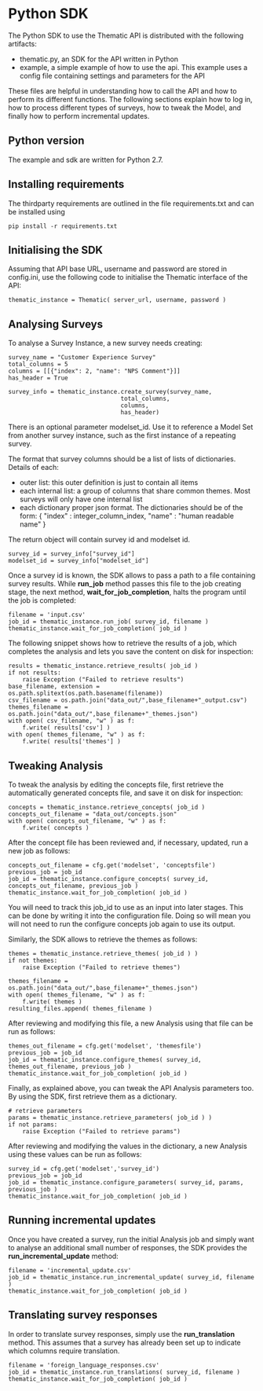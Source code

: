 # Python SDK

The Python SDK to use the Thematic API is distributed with the following artifacts:

- thematic.py, an SDK for the API written in Python
- example, a simple example of how to use the api. This example uses a config file containing settings and parameters for the API

These files are helpful in understanding how to call the API and how to perform its different functions.
The following sections explain how to log in, how to process different types of surveys, how to tweak the Model, and finally how to perform incremental updates.

## Python version
The example and sdk are written for Python 2.7.

## Installing requirements
The thirdparty requirements are outlined in the file requirements.txt and can be installed using 
```
pip install -r requirements.txt
```

##  Initialising the SDK

Assuming that API base URL, username and password are stored in config.ini, use the following code to initialise the Thematic interface of the API:

```
thematic_instance = Thematic( server_url, username, password )
```

## Analysing Surveys

To analyse a Survey Instance, a new survey needs creating:

```
survey_name = "Customer Experience Survey"
total_columns = 5
columns = [[{"index": 2, "name": "NPS Comment"}]]
has_header = True

survey_info = thematic_instance.create_survey(survey_name,
                                total_columns,
                                columns,
                                has_header)
```

There is an optional parameter modelset_id. Use it to reference a Model Set from another survey instance, such as the first instance of a repeating survey.

The format that survey columns should be a list of lists of dictionaries. Details of each:
* outer list: this outer definition is just to contain all items
* each internal list: a group of columns that share common themes. Most surveys will only have one internal list
* each dictionary proper json format. The dictionaries should be of the form:
{ "index" : integer_column_index, "name" : "human readable name" }


The return object will contain survey id and modelset id. 

```
survey_id = survey_info["survey_id"]
modelset_id = survey_info["modelset_id"]
```

Once a survey id is known, the SDK allows to pass a path to a file containing survey results. While **run_job** method passes 
this file to the job creating stage, the next method, **wait_for_job_completion**, halts the program until the job is completed:

```
filename = 'input.csv'
job_id = thematic_instance.run_job( survey_id, filename )
thematic_instance.wait_for_job_completion( job_id )
```

The following snippet shows how to retrieve the results of a job, which completes the analysis and lets you save the content on disk for inspection: 

```
results = thematic_instance.retrieve_results( job_id )
if not results:
    raise Exception ("Failed to retrieve results")
base_filename, extension = os.path.splitext(os.path.basename(filename))
csv_filename = os.path.join("data_out/",base_filename+"_output.csv")
themes_filename = os.path.join("data_out/",base_filename+"_themes.json")
with open( csv_filename, "w" ) as f:
    f.write( results['csv'] )
with open( themes_filename, "w" ) as f:
    f.write( results['themes'] )
```

## Tweaking Analysis

To tweak the analysis by editing the concepts file, first retrieve the automatically generated concepts file, and save it on disk for inspection:

```
concepts = thematic_instance.retrieve_concepts( job_id )
concepts_out_filename = "data_out/concepts.json"
with open( concepts_out_filename, "w" ) as f:
    f.write( concepts )
```

After the concept file has been reviewed and, if necessary, updated, run a new job as follows:

```
concepts_out_filename = cfg.get('modelset', 'conceptsfile')
previous_job = job_id
job_id = thematic_instance.configure_concepts( survey_id, concepts_out_filename, previous_job )
thematic_instance.wait_for_job_completion( job_id )
```
You will need to track this job_id to use as an input into later stages. This can be done by writing it into the configuration file. Doing so will mean you will not need to run the configure concepts job again to use its output.

Similarly, the SDK allows to retrieve the themes as follows: 

```
themes = thematic_instance.retrieve_themes( job_id ) )
if not themes:
    raise Exception ("Failed to retrieve themes")

themes_filename = os.path.join("data_out/",base_filename+"_themes.json")
with open( themes_filename, "w" ) as f:
    f.write( themes )
resulting_files.append( themes_filename )
```

After reviewing and modifying this file, a new Analysis using that file can be run as follows:

```
themes_out_filename = cfg.get('modelset', 'themesfile')
previous_job = job_id
job_id = thematic_instance.configure_themes( survey_id, themes_out_filename, previous_job )
thematic_instance.wait_for_job_completion( job_id )
```

Finally, as explained above, you can tweak the API Analysis parameters too. By using the SDK, first retrieve them as a dictionary.
 
```
# retrieve parameters
params = thematic_instance.retrieve_parameters( job_id ) )
if not params:
    raise Exception ("Failed to retrieve params")
```

After reviewing and modifying the values in the dictionary, a new Analysis using these values can be run as follows:

```
survey_id = cfg.get('modelset','survey_id')
previous_job = job_id
job_id = thematic_instance.configure_parameters( survey_id, params, previous_job )
thematic_instance.wait_for_job_completion( job_id )
```

## Running incremental updates

Once you have created a survey, run the initial Analysis job and simply want to analyse an additional small number of responses, 
the SDK provides the **run_incremental_update** method:

```
filename = 'incremental_update.csv'
job_id = thematic_instance.run_incremental_update( survey_id, filename )
thematic_instance.wait_for_job_completion( job_id )

```
## Translating survey responses

In order to translate survey responses, simply use the **run_translation** method. This assumes that a survey has already been set up to indicate which columns require translation.

```
filename = 'foreign_language_responses.csv'
job_id = thematic_instance.run_translations( survey_id, filename )
thematic_instance.wait_for_job_completion( job_id )
```

